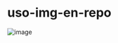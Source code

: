 # uso-img-en-repo
![image](https://user-images.githubusercontent.com/90915962/145445518-975f6129-5054-4f18-ac85-04dd3888a2c6.png)
